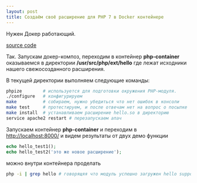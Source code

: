 ```yaml
---
layout: post
title: Создаём своё расширение для РНР 7 в Docker контейнере
---
```


Нужен Докер работающий.

[source code](https://github.com/davletyarov/php7ext)

Так.
Запускам докер-композ, переходим в контейнер **php-container**
оказываемся в директории **/usr/src/php/ext/hello** где лежат исходники нашего свежосозданного расширения.

В текущей директории выполняем следующие команды:
```bash
phpize        # используется для подготовки окружения PHP-модуля. 
./configure   # конфигурируем
make          # собираем, нужно убедиться что нет ошибок в консоли
make test     # протестируем, и после отвечам нет на вопрос о посылке
make install  # устанавливаем расширение hello.so в директорию
service apache2 restart # перезапускаем апач
```

Запускаем контейнер **php-container** и переходим в [http://localhost:8000/](http://localhost:8000/)
и видем результаты от двух демо функции 
```php
echo hello_test1();
echo hello_test2('это же новое расширение');
```

можно внутри контейнера проделать
```bash
php -i | grep hello # говорящяя что модуль успешно загружен hello support => enabled
```
